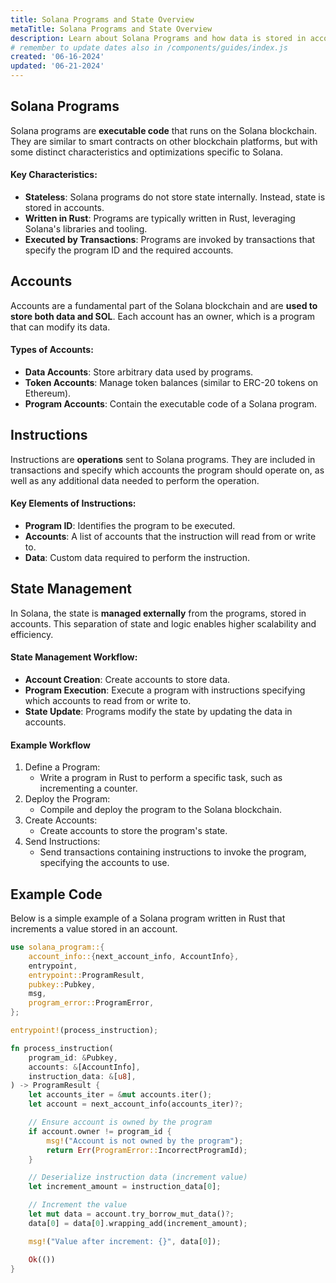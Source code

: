 ```yaml
---
title: Solana Programs and State Overview
metaTitle: Solana Programs and State Overview
description: Learn about Solana Programs and how data is stored in account state on Solana.
# remember to update dates also in /components/guides/index.js
created: '06-16-2024'
updated: '06-21-2024'
---
```


## Solana Programs
Solana programs are **executable code** that runs on the Solana blockchain. They are similar to smart contracts on other blockchain platforms, but with some distinct characteristics and optimizations specific to Solana.

#### Key Characteristics:
- **Stateless**: Solana programs do not store state internally. Instead, state is stored in accounts.
- **Written in Rust**: Programs are typically written in Rust, leveraging Solana's libraries and tooling.
- **Executed by Transactions**: Programs are invoked by transactions that specify the program ID and the required accounts.

## Accounts
Accounts are a fundamental part of the Solana blockchain and are **used to store both data and SOL**. Each account has an owner, which is a program that can modify its data.

#### Types of Accounts:
- **Data Accounts**: Store arbitrary data used by programs.
- **Token Accounts**: Manage token balances (similar to ERC-20 tokens on Ethereum).
- **Program Accounts**: Contain the executable code of a Solana program.

## Instructions
Instructions are **operations** sent to Solana programs. They are included in transactions and specify which accounts the program should operate on, as well as any additional data needed to perform the operation.

#### Key Elements of Instructions:
- **Program ID**: Identifies the program to be executed.
- **Accounts**: A list of accounts that the instruction will read from or write to.
- **Data**: Custom data required to perform the instruction.

## State Management
In Solana, the state is **managed externally** from the programs, stored in accounts. This separation of state and logic enables higher scalability and efficiency.

#### State Management Workflow:
- **Account Creation**: Create accounts to store data.
- **Program Execution**: Execute a program with instructions specifying which accounts to read from or write to.
- **State Update**: Programs modify the state by updating the data in accounts.

#### Example Workflow
1. Define a Program:
   - Write a program in Rust to perform a specific task, such as incrementing a counter.
2. Deploy the Program:
   - Compile and deploy the program to the Solana blockchain.
3. Create Accounts:
   - Create accounts to store the program's state.
4. Send Instructions:
   - Send transactions containing instructions to invoke the program, specifying the accounts to use.

## Example Code
Below is a simple example of a Solana program written in Rust that increments a value stored in an account.

```rust
use solana_program::{
    account_info::{next_account_info, AccountInfo},
    entrypoint,
    entrypoint::ProgramResult,
    pubkey::Pubkey,
    msg,
    program_error::ProgramError,
};

entrypoint!(process_instruction);

fn process_instruction(
    program_id: &Pubkey,
    accounts: &[AccountInfo],
    instruction_data: &[u8],
) -> ProgramResult {
    let accounts_iter = &mut accounts.iter();
    let account = next_account_info(accounts_iter)?;

    // Ensure account is owned by the program
    if account.owner != program_id {
        msg!("Account is not owned by the program");
        return Err(ProgramError::IncorrectProgramId);
    }

    // Deserialize instruction data (increment value)
    let increment_amount = instruction_data[0];

    // Increment the value
    let mut data = account.try_borrow_mut_data()?;
    data[0] = data[0].wrapping_add(increment_amount);

    msg!("Value after increment: {}", data[0]);

    Ok(())
}
```